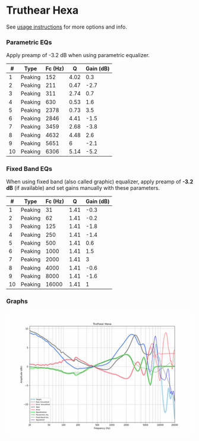 # Truthear Hexa
See [usage instructions](https://github.com/jaakkopasanen/AutoEq#usage) for more options and info.

### Parametric EQs
Apply preamp of -3.2 dB when using parametric equalizer.

|   # | Type    |   Fc (Hz) |    Q |   Gain (dB) |
|-----|---------|-----------|------|-------------|
|   1 | Peaking |       152 | 4.02 |         0.3 |
|   2 | Peaking |       211 | 0.47 |        -2.7 |
|   3 | Peaking |       311 | 2.74 |         0.7 |
|   4 | Peaking |       630 | 0.53 |         1.6 |
|   5 | Peaking |      2378 | 0.73 |         3.5 |
|   6 | Peaking |      2846 | 4.41 |        -1.5 |
|   7 | Peaking |      3459 | 2.68 |        -3.8 |
|   8 | Peaking |      4632 | 4.48 |         2.6 |
|   9 | Peaking |      5651 | 6    |        -2.1 |
|  10 | Peaking |      6306 | 5.14 |        -5.2 |

### Fixed Band EQs
When using fixed band (also called graphic) equalizer, apply preamp of **-3.2 dB** (if available) and set gains manually with these parameters.

|   # | Type    |   Fc (Hz) |    Q |   Gain (dB) |
|-----|---------|-----------|------|-------------|
|   1 | Peaking |        31 | 1.41 |        -0.3 |
|   2 | Peaking |        62 | 1.41 |        -0.2 |
|   3 | Peaking |       125 | 1.41 |        -1.8 |
|   4 | Peaking |       250 | 1.41 |        -1.4 |
|   5 | Peaking |       500 | 1.41 |         0.6 |
|   6 | Peaking |      1000 | 1.41 |         1.5 |
|   7 | Peaking |      2000 | 1.41 |         3   |
|   8 | Peaking |      4000 | 1.41 |        -0.6 |
|   9 | Peaking |      8000 | 1.41 |        -1.6 |
|  10 | Peaking |     16000 | 1.41 |         1   |

### Graphs
![](./Truthear%20Hexa.png)
